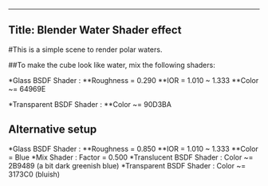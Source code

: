 ----
Title: Blender Water Shader effect
----

#This is a simple scene to render polar waters.

##To make the cube look like water, mix the following shaders:

*Glass BSDF Shader :	**Roughness = 0.290
			**IOR = 	1.010 ~ 1.333
			**Color ~= 64969E

*Transparent BSDF Shader :	**Color ~= 90D3BA

## Alternative setup

*Glass BSDF Shader :	**Roughness = 0.850
			**IOR = 1.010 ~ 1.333
			**Color = Blue
*Mix Shader :	Factor = 0.500
*Translucent BSDF Shader :	Color ~= 2B9489 (a bit dark greenish blue)
*Transparent BSDF Shader :	Color ~= 3173C0 (bluish)
